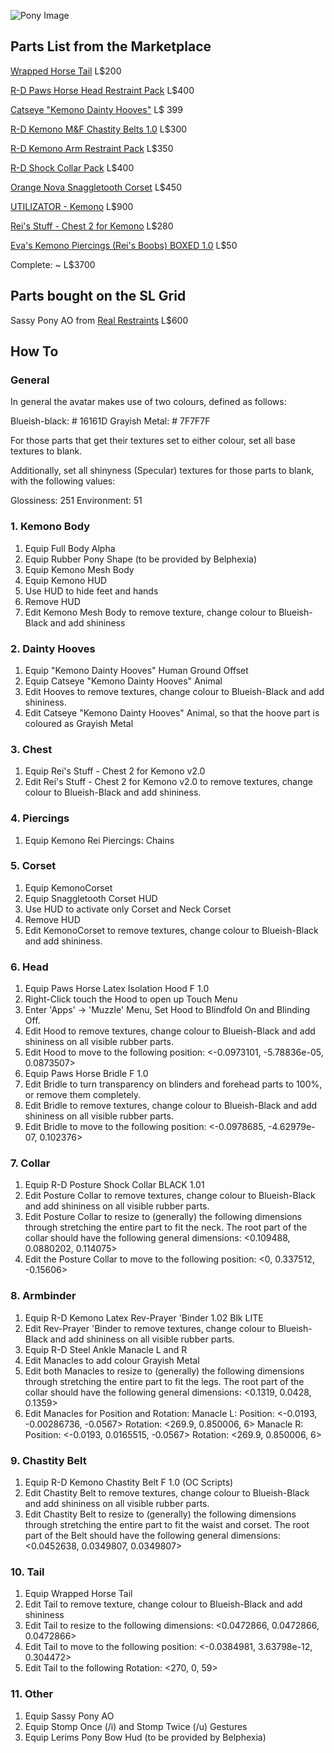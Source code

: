 ![Pony Image](https://cdn.imgchest.com/files/my8xcpj6xz4.png)
## Parts List from the Marketplace 

[Wrapped Horse Tail](https://marketplace.secondlife.com/s/Wrapped-horse-tail/5710638) L$200

[R-D Paws Horse Head Restraint Pack](https://marketplace.secondlife.com/s/R-D-Paws-Horse-Head-Restraint-Pack/9282192) L$400

[Catseye "Kemono Dainty Hooves"](https://marketplace.secondlife.com/s/Catseye-Kemono-Dainty-Hooves/14649201) L$ 399

[R-D Kemono M&F Chastity Belts 1.0](https://marketplace.secondlife.com/s/R-D-Kemono-MF-Chastity-Belts-10/7912507) L$300

[R-D Kemono Arm Restraint Pack](https://marketplace.secondlife.com/s/R-D-Kemono-Arm-Restraint-Pack/8462938) L$350

[R-D Shock Collar Pack](https://marketplace.secondlife.com/s/R-D-Shock-Collar-Pack/6115638) L$400

[Orange Nova Snaggletooth Corset](https://marketplace.secondlife.com/s/Orange-Nova-Snaggletooth-Corset/8172618) L$450

[UTILIZATOR - Kemono](https://marketplace.secondlife.com/s/UTILIZATOR-Kemono/6026407) L$900

[Rei's Stuff - Chest 2 for Kemono](https://marketplace.secondlife.com/s/Reis-Stuff-Chest-2-for-Kemono/7132027) L$280

[Eva's Kemono Piercings (Rei's Boobs) BOXED 1.0](https://marketplace.secondlife.com/s/Evas-Kemono-Piercings-Reis-Boobs-BOXED-10/7288016) L$50

Complete: ~ L$3700

## Parts bought on the SL Grid

Sassy Pony AO from [Real Restraints](http://maps.secondlife.com/secondlife/Pak/128/128/2)  L$600

## How To

### General

In general the avatar makes use of two colours, defined as follows:

Blueish-black: # 16161D
Grayish Metal: # 7F7F7F

For those parts that get their textures set to either colour, set all base textures to blank.

Additionally, set all shinyness (Specular) textures for those parts to blank, with the following values:

Glossiness: 251
Environment: 51
### 1. Kemono Body

1. Equip Full Body Alpha
2. Equip Rubber Pony Shape (to be provided by Belphexia)
3. Equip Kemono Mesh Body
4. Equip Kemono HUD
5. Use HUD to hide feet and hands
6. Remove HUD
7. Edit Kemono Mesh Body to remove texture, change colour to Blueish-Black and add shininess

### 2. Dainty Hooves

1. Equip "Kemono Dainty Hooves" Human Ground Offset
2. Equip Catseye "Kemono Dainty Hooves" Animal
3. Edit Hooves to remove textures, change colour to Blueish-Black and add shininess.
4. Edit Catseye "Kemono Dainty Hooves" Animal, so that the hoove part is coloured as Grayish Metal

### 3. Chest

1. Equip Rei's Stuff - Chest 2 for Kemono v2.0
2. Edit Rei's Stuff - Chest 2 for Kemono v2.0 to remove textures, change colour to Blueish-Black and add shininess.

### 4. Piercings

1. Equip Kemono Rei Piercings: Chains

### 5. Corset

1. Equip KemonoCorset
2. Equip Snaggletooth Corset HUD
3. Use HUD to activate only Corset and Neck Corset
4. Remove HUD
5. Edit KemonoCorset to remove textures, change colour to Blueish-Black and add shininess.

### 6. Head

1. Equip Paws Horse Latex Isolation Hood F 1.0
2. Right-Click touch the Hood to open up Touch Menu
3. Enter 'Apps' -> 'Muzzle' Menu, Set Hood to Blindfold On and Blinding Off.
4. Edit Hood to remove textures, change colour to Blueish-Black and add shininess on all visible rubber parts.
5. Edit Hood to move to the following position: <-0.0973101, -5.78836e-05, 0.0873507>
6. Equip Paws Horse Bridle F 1.0
7. Edit Bridle to turn transparency on blinders and forehead parts to 100%, or remove them completely.
8. Edit Bridle to remove textures, change colour to Blueish-Black and add shininess on all visible rubber parts.
9. Edit Bridle to move to the following position: <-0.0978685, -4.62979e-07, 0.102376>

### 7. Collar

1. Equip R-D Posture Shock Collar BLACK 1.01
2. Edit Posture Collar to remove textures, change colour to Blueish-Black and add shininess on all visible rubber parts.
3. Edit Posture Collar to resize to (generally) the following dimensions through stretching the entire part to fit the neck. The root part  of the collar should have the following general dimensions: <0.109488, 0.0880202, 0.114075>
4. Edit the Posture Collar to move to the following position: <0, 0.337512, -0.15606>

### 8. Armbinder

1. Equip R-D Kemono Latex Rev-Prayer 'Binder 1.02 Blk LITE
2. Edit Rev-Prayer 'Binder to remove textures, change colour to Blueish-Black and add shininess on all visible rubber parts.
3. Equip R-D Steel Ankle Manacle L and R
4. Edit Manacles to add colour Grayish Metal
5. Edit both Manacles to resize to (generally) the following dimensions through stretching the entire part to fit the legs. The root part  of the collar should have the following general dimensions: <0.1319, 0.0428, 0.1359>
6. Edit Manacles for Position and Rotation:
		Manacle L: 
			Position: <-0.0193, -0.00286736, -0.0567>
			Rotation: <269.9, 0.850006, 6>
		Manacle R:
			Position: <-0.0193, 0.0165515, -0.0567>
			Rotation: <269.9, 0.850006, 6>

### 9. Chastity Belt

1. Equip R-D Kemono Chastity Belt F 1.0 (OC Scripts)
2. Edit Chastity Belt to remove textures, change colour to Blueish-Black and add shininess on all visible rubber parts.
3. Edit Chastity Belt to resize to (generally) the following dimensions through stretching the entire part to fit the waist and corset. The root part  of the Belt should have the following general dimensions: <0.0452638, 0.0349807, 0.0349807>

### 10. Tail

1. Equip Wrapped Horse Tail
2. Edit Tail to remove texture, change colour to Blueish-Black and add shininess
3. Edit Tail to resize to the following dimensions: <0.0472866, 0.0472866, 0.0472866>
4. Edit Tail to move to the following position: <-0.0384981, 3.63798e-12, 0.304472>
5. Edit Tail to the following Rotation: <270, 0, 59>
### 11. Other

1. Equip Sassy Pony AO
2. Equip Stomp Once (/i) and Stomp Twice (/u) Gestures
3. Equip Lerims Pony Bow Hud (to be provided by Belphexia)
